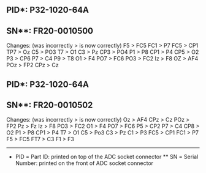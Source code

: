 ## PID*: P32-1020-64A
## SN**: FR20-0010500

Changes: (was incorrectly > is now correctly)
F5 > FC5
FC1 > P7
FC5 > CP1
TP7 > Oz
C5 > PO3
T7 > O1
C3 > Pz
CP3 > PO4
P1 > P8
CP1 > P4
CP5 > O2
P3 > CP6
P7 > C4
P9 > T8
O1 > F4
PO7 > FC6
PO3 > FC2
Iz > F8
OZ > AF4
POz > FP2
CPz > Cz


## PID*: P32-1020-64A
## SN**: FR20-0010502

Changes: (was incorrectly > is now correctly)
Oz > AF4
CPz > Cz
POz > FP2
Pz > Fz
Iz > F8
PO3 > FC2
O1 > F4
PO7 > FC6
P5 > CP2
P7 > C4
CP8 > O2
P1 > P8
CP1 > P4
T7 > O1
C5 > Po3
C3 > Pz
C1 > P3
FC5 > CP1
FC1 > P7
F5 > FC5
FT7 > C3
F1 > F3


--------
* PID = Part ID: printed on top of the ADC socket connector
** SN = Serial Number: printed on the front of ADC socket connector
